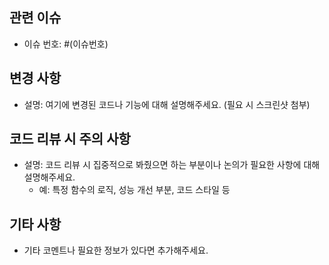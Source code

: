 ## 관련 이슈

- 이슈 번호: #(이슈번호)

## 변경 사항

- 설명: 여기에 변경된 코드나 기능에 대해 설명해주세요. (필요 시 스크린샷 첨부)

## 코드 리뷰 시 주의 사항

- 설명: 코드 리뷰 시 집중적으로 봐줬으면 하는 부분이나 논의가 필요한 사항에 대해 설명해주세요.
  - 예: 특정 함수의 로직, 성능 개선 부분, 코드 스타일 등

## 기타 사항

- 기타 코멘트나 필요한 정보가 있다면 추가해주세요.
